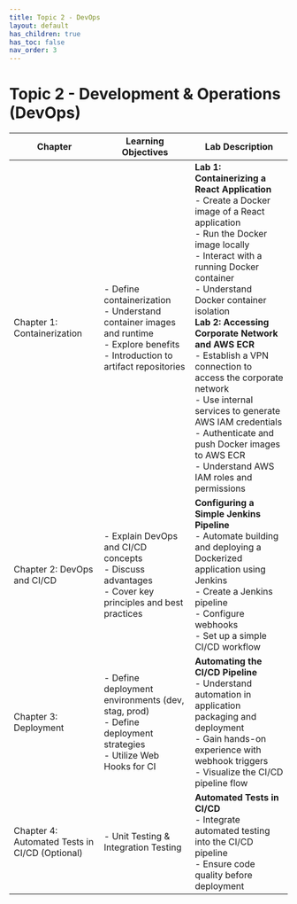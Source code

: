 ```yaml
---
title: Topic 2 - DevOps
layout: default
has_children: true
has_toc: false
nav_order: 3
---
```


# Topic 2 - Development & Operations (DevOps)

| Chapter | Learning Objectives | Lab Description |
|---------|---------------------|-----------------|
| Chapter 1: Containerization | - Define containerization<br>- Understand container images and runtime<br>- Explore benefits<br>- Introduction to artifact repositories | **Lab 1: Containerizing a React Application**<br>- Create a Docker image of a React application<br>- Run the Docker image locally<br>- Interact with a running Docker container<br>- Understand Docker container isolation<br>**Lab 2: Accessing Corporate Network and AWS ECR**<br>- Establish a VPN connection to access the corporate network<br>- Use internal services to generate AWS IAM credentials<br>- Authenticate and push Docker images to AWS ECR<br>- Understand AWS IAM roles and permissions |
| Chapter 2: DevOps and CI/CD | - Explain DevOps and CI/CD concepts<br>- Discuss advantages<br>- Cover key principles and best practices | **Configuring a Simple Jenkins Pipeline**<br>- Automate building and deploying a Dockerized application using Jenkins<br>- Create a Jenkins pipeline<br>- Configure webhooks<br>- Set up a simple CI/CD workflow |
| Chapter 3: Deployment | - Define deployment environments (dev, stag, prod)<br>- Define deployment strategies<br>- Utilize Web Hooks for CI | **Automating the CI/CD Pipeline**<br>- Understand automation in application packaging and deployment<br>- Gain hands-on experience with webhook triggers<br>- Visualize the CI/CD pipeline flow |
| Chapter 4: Automated Tests in CI/CD (Optional) | - Unit Testing & Integration Testing | **Automated Tests in CI/CD**<br>- Integrate automated testing into the CI/CD pipeline<br>- Ensure code quality before deployment |

